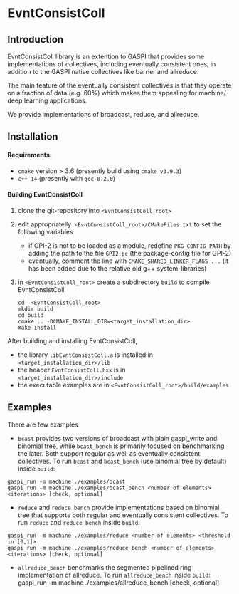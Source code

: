 # EvntConsistColl


## Introduction

EvntConsistColl library is an extention to GASPI that provides some implementations of 
collectives, including eventually consistent ones, in addition to the GASPI native
collectives like barrier and allreduce. 

The main feature of the eventually consistent collectives is that they operate on a 
fraction of data (e.g. 60%) which makes them appealing for machine/ deep learning
applications. 

We provide implementations of broadcast, reduce, and allreduce.

## Installation

#### Requirements:
- `cmake` version > 3.6 (presently build using `cmake v3.9.3`) 
- `c++ 14` (presently with `gcc-8.2.0`)

#### Building EvntConsistColl

1. clone the git-repository into `<EvntConsistColl_root>`

2. edit appropriatelly` <EvntConsistColl_root>/CMakeFiles.txt` to set the following variables
    - if GPI-2 is not to be loaded as a module, redefine `PKG_CONFIG_PATH` by 
    adding the path to the file `GPI2.pc` (the package-config file for GPI-2)
    - eventually, comment the line with `CMAKE_SHARED_LINKER_FLAGS ...`
    (it has been added due to the relative old g++ system-libraries)

3. in `<EvntConsistColl_root>` create a subdirectory `build` to compile EvntConsistColl
    ```
    cd  <EvntConsistColl_root>
    mkdir build
    cd build
    cmake .. -DCMAKE_INSTALL_DIR=<target_installation_dir>
    make install
    ```    

After building and installing EvntConsistColl, 
- the library `libEvntConsistColl.a` is installed in `<target_installation_dir>/lib`
- the header `EvntConsistColl.hxx` is in `<target_installation_dir>/include`
- the executable examples are in `<EvntConsistColl_root>/build/examples`

## Examples
There are few examples
- `bcast` provides two versions of broadcast with plain gaspi_write and binomial tree, while `bcast_bench` is primarily focused on benchmarking the later. Both support regular as well as eventually consistent collectives. To run `bcast` and `bcast_bench` (use binomial tree by default) inside `build`: 
```
gaspi_run -m machine ./examples/bcast
gaspi_run -m machine ./examples/bcast_bench <number of elements> <iterations> [check, optional]
```
- `reduce` and `reduce_bench` provide implementations based on binomial tree that supports both regular and eventually consistent collectives. To run `reduce` and `reduce_bench` inside `build`:
```
gaspi_run -m machine ./examples/reduce <number of elements> <threshold in [0,1]>
gaspi_run -m machine ./examples/reduce_bench <number of elements> <iterations> [check, optional]
```
- `allreduce_bench` benchmarks the segmented pipelined ring implementation of allreduce. To run `allreduce_bench` inside `build`:
gaspi_run -m machine ./examples/allreduce_bench <number of elements> <iterations> [check, optional]
